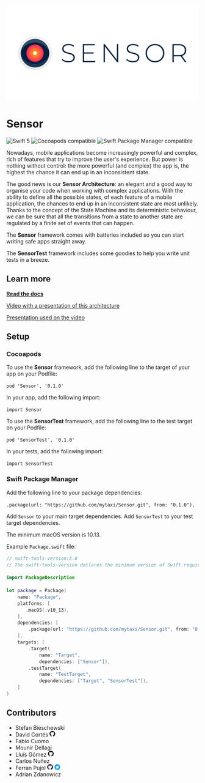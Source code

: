 ![Sensor](Docs/images/Sensor.png)

# Sensor
![Swift 5](https://img.shields.io/badge/Swift-5-orange.svg)
![Cocoapods compatible](https://img.shields.io/cocoapods/v/Sensor.svg)
![Swift Package Manager compatible](https://img.shields.io/badge/Swift%20Package%20Manager-compatible-brightgreen.svg)

Nowadays, mobile applications become increasingly powerful and complex, rich of features that try to improve the user's experience. But power is nothing without control: the more powerful (and complex) the app is, the highest the chance it can end up in an inconsistent state.

The good news is our **Sensor Architecture**: an elegant and a good way to organise your code when working with complex applications.
With the ability to define all the possible states, of each feature of a mobile application, the chances to end up in an inconsistent state are most unlikely. Thanks to the concept of the State Machine and its deterministic behaviour, we can be sure that all the transitions from a state to another state are regulated by a finite set of events that can happen.

The **Sensor** framework comes with batteries included so you can start writing safe apps straight away.

The **SensorTest** framework includes some goodies to help you write unit tests in a breeze.

## Learn more
**[Read the docs](Docs/sensor.md)**

[Video with a presentation of this architecture](https://www.youtube.com/watch?v=Dp2LQo2DOcg&t=15s)

[Presentation used on the video](https://github.com/mytaxi/LoginRxReduxDemo/blob/master/CodingTestableAppsOnSteroids.pdf)

## Setup
### Cocoapods
To use the **Sensor** framework, add the following line to the target of your app on your Podfile:

`pod 'Sensor', '0.1.0'`

In your app, add the following import:

`import Sensor`

To use the **SensorTest** framework, add the following line to the test target on your Podfile:

`pod 'SensorTest', '0.1.0'`

In your tests, add the following import:

`import SensorTest`

### Swift Package Manager
Add the following line to your package dependencies:

`.package(url: "https://github.com/mytaxi/Sensor.git", from: "0.1.0"),`

Add `Sensor` to your main target dependencies. Add `SensorTest` to your test target dependencies.

The minimum macOS version is 10.13.

Example `Package.swift` file:
```swift
// swift-tools-version:5.0
// The swift-tools-version declares the minimum version of Swift required to build this package.

import PackageDescription

let package = Package(
    name: "Package",
    platforms: [
       .macOS(.v10_13),
    ],
    dependencies: [
        .package(url: "https://github.com/mytaxi/Sensor.git", from: "0.1.0"),
    ],
    targets: [
        .target(
            name: "Target",
            dependencies: ["Sensor"]),
        .testTarget(
            name: "TestTarget",
            dependencies: ["Target", "SensorTest"]),
    ]
)
```

## Contributors
* Stefan Bieschewski
* David Cortés [<img src="Docs/images/SocialIcons/GitHub-Mark-32px.png" width="15" height="15">](https://github.com/davebcn87)
* Fabio Cuomo
* Mounir Dellagi
* Lluís Gómez [<img src="Docs/images/SocialIcons/GitHub-Mark-32px.png" width="15" height="15">](https://github.com/lluisgh28)
* Carlos Nuñez
* Ferran Pujol [<img src="Docs/images/SocialIcons/GitHub-Mark-32px.png" width="15" height="15">](https://github.com/ferranpujolcamins) [<img src="Docs/images/SocialIcons/Twitter_Social_Icon_Circle_Color.png" width="15" height="15">](https://twitter.com/ferranpujolca)
* Adrian Zdanowicz
